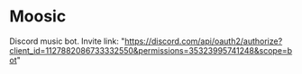 # Moosic
Discord music bot.
Invite link: "https://discord.com/api/oauth2/authorize?client_id=1127882086733332550&permissions=35323995741248&scope=bot"
